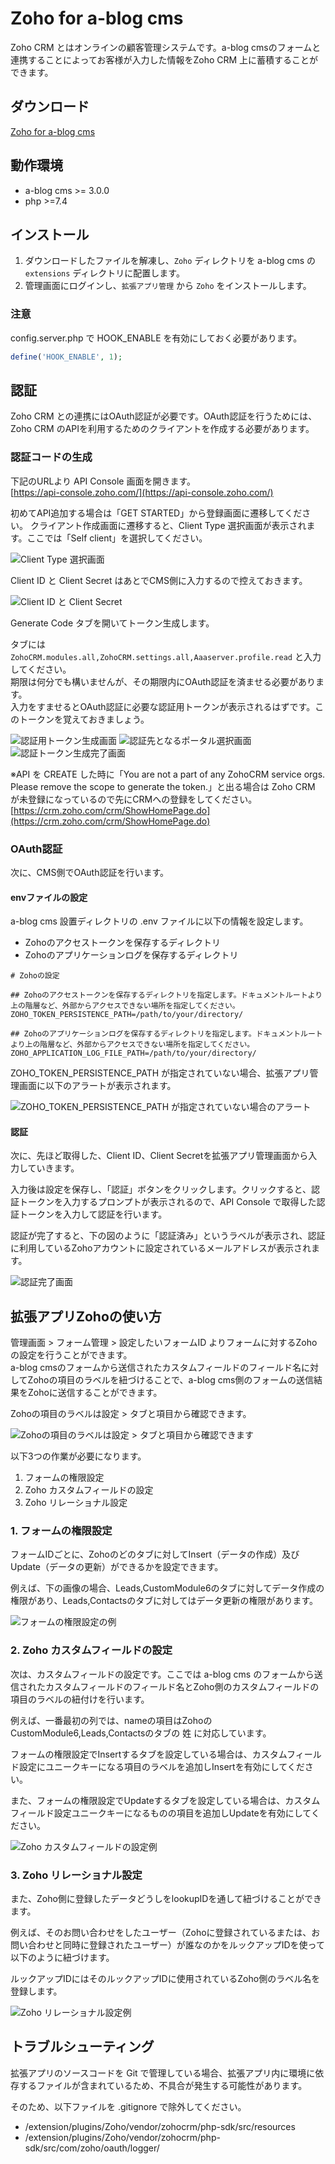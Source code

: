 # Zoho for a-blog cms

Zoho CRM とはオンラインの顧客管理システムです。a-blog cmsのフォームと連携することによってお客様が入力した情報をZoho CRM 上に蓄積することができます。

## ダウンロード

[Zoho for a-blog cms](https://github.com/appleple/acms-zoho/raw/master/build/Zoho.zip)

## 動作環境

- a-blog cms >= 3.0.0
- php >=7.4

## インストール

1. ダウンロードしたファイルを解凍し、`Zoho` ディレクトリを a-blog cms の `extensions` ディレクトリに配置します。
2. 管理画面にログインし、`拡張アプリ管理` から `Zoho` をインストールします。

### 注意

config.server.php で HOOK_ENABLE を有効にしておく必要があります。

```php
define('HOOK_ENABLE', 1);
```


## 認証

Zoho CRM との連携にはOAuth認証が必要です。OAuth認証を行うためには、Zoho CRM のAPIを利用するためのクライアントを作成する必要があります。

### 認証コードの生成

下記のURLより API Console 画面を開きます。<br>
[https://api-console.zoho.com/](https://api-console.zoho.com/)

初めてAPI追加する場合は「GET STARTED」から登録画面に遷移してください。
クライアント作成画面に遷移すると、Client Type 選択画面が表示されます。ここでは「Self client」を選択してください。

![Client Type 選択画面](images/choose-a-client-type.png)

Client ID と Client Secret はあとでCMS側に入力するので控えておきます。

![Client ID と Client Secret](images/client-id-and-client-secret.png)

Generate Code タブを開いてトークン生成します。

タブには `ZohoCRM.modules.all,ZohoCRM.settings.all,Aaaserver.profile.read` と入力してください。<br>
期限は何分でも構いませんが、その期限内にOAuth認証を済ませる必要があります。<br>
入力をすませるとOAuth認証に必要な認証用トークンが表示されるはずです。このトークンを覚えておきましょう。

![認証用トークン生成画面](images/generate-code.png)
![認証先となるポータル選択画面](images/select-portal.png)
![認証トークン生成完了画面](images/generated-code.png)

※API を CREATE した時に「You are not a part of any ZohoCRM service orgs. Please remove the scope to generate the token.」と出る場合は Zoho CRM が未登録になっているので先にCRMへの登録をしてください。<br>
[https://crm.zoho.com/crm/ShowHomePage.do](https://crm.zoho.com/crm/ShowHomePage.do)

### OAuth認証

次に、CMS側でOAuth認証を行います。

#### envファイルの設定

a-blog cms 設置ディレクトリの .env ファイルに以下の情報を設定します。

- Zohoのアクセストークンを保存するディレクトリ
- Zohoのアプリケーションログを保存するディレクトリ

```
# Zohoの設定

## Zohoのアクセストークンを保存するディレクトリを指定します。ドキュメントルートより上の階層など、外部からアクセスできない場所を指定してください。
ZOHO_TOKEN_PERSISTENCE_PATH=/path/to/your/directory/

## Zohoのアプリケーションログを保存するディレクトリを指定します。ドキュメントルートより上の階層など、外部からアクセスできない場所を指定してください。
ZOHO_APPLICATION_LOG_FILE_PATH=/path/to/your/directory/
```

ZOHO_TOKEN_PERSISTENCE_PATH が指定されていない場合、拡張アプリ管理画面に以下のアラートが表示されます。

![ZOHO_TOKEN_PERSISTENCE_PATH が指定されていない場合のアラート](images/zoho-token-persistence-path-alert.png)


#### 認証

次に、先ほど取得した、Client ID、Client Secretを拡張アプリ管理画面から入力していきます。

入力後は設定を保存し、「認証」ボタンをクリックします。クリックすると、認証トークンを入力するプロンプトが表示されるので、API Console で取得した認証トークンを入力して認証を行います。

認証が完了すると、下の図のように「認証済み」というラベルが表示され、認証に利用しているZohoアカウントに設定されているメールアドレスが表示されます。

![認証完了画面](images/success-authorization.png)


## 拡張アプリZohoの使い方

管理画面 > フォーム管理 > 設定したいフォームID よりフォームに対するZohoの設定を行うことができます。<br>
a-blog cmsのフォームから送信されたカスタムフィールドのフィールド名に対してZohoの項目のラベルを紐づけることで、a-blog cms側のフォームの送信結果をZohoに送信することができます。

Zohoの項目のラベルは設定 > タブと項目から確認できます。

![Zohoの項目のラベルは設定 > タブと項目から確認できます](images/zoho-field-label.png)

以下3つの作業が必要になります。

1. フォームの権限設定
2. Zoho カスタムフィールドの設定
3. Zoho リレーショナル設定

### 1. フォームの権限設定

フォームIDごとに、Zohoのどのタブに対してInsert（データの作成）及びUpdate（データの更新）ができるかを設定できます。

例えば、下の画像の場合、Leads,CustomModule6のタブに対してデータ作成の権限があり、Leads,Contactsのタブに対してはデータ更新の権限があります。

![フォームの権限設定の例](images/zoho-permission-config.png)

### 2. Zoho カスタムフィールドの設定

次は、カスタムフィールドの設定です。ここでは a-blog cms のフォームから送信されたカスタムフィールドのフィールド名とZoho側のカスタムフィールドの項目のラベルの紐付けを行います。

例えば、一番最初の列では、nameの項目はZohoのCustomModule6,Leads,Contactsのタブの 姓 に対応しています。

フォームの権限設定でInsertするタブを設定している場合は、カスタムフィールド設定にユニークキーになる項目のラベルを追加しInsertを有効にしてください。

また、フォームの権限設定でUpdateするタブを設定している場合は、カスタムフィールド設定ユニークキーになるものの項目を追加しUpdateを有効にしてください。

![Zoho カスタムフィールドの設定例](images/zoho-field-config.png)

### 3. Zoho リレーショナル設定

また、Zoho側に登録したデータどうしをlookupIDを通して紐づけることができます。

例えば、そのお問い合わせをしたユーザー（Zohoに登録されているまたは、お問い合わせと同時に登録されたユーザー）が誰なのかをルックアップIDを使って以下のように紐づけます。

ルックアップIDにはそのルックアップIDに使用されているZoho側のラベル名を登録します。

![Zoho リレーショナル設定例](images/zoho-lookup-config.png)


## トラブルシューティング

拡張アプリのソースコードを Git で管理している場合、拡張アプリ内に環境に依存するファイルが含まれているため、不具合が発生する可能性があります。

そのため、以下ファイルを .gitignore で除外してください。

- /extension/plugins/Zoho/vendor/zohocrm/php-sdk/src/resources
- /extension/plugins/Zoho/vendor/zohocrm/php-sdk/src/com/zoho/oauth/logger/
